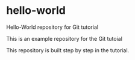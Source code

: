 # hello-world

Hello-World repository for Git tutorial

This is an example repository for the Git tutoial  

This repository is built step by step in the tutorial.
